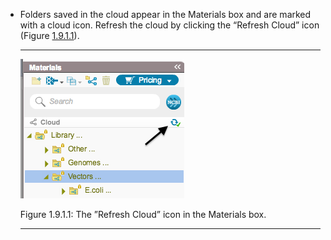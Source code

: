 

-   Folders saved in the cloud appear in the Materials box and are
    marked with a cloud icon. Refresh the cloud by clicking the “Refresh
    Cloud” icon (Figure [1.9.1.1](#x1-43001r1)).

    ------------------------------------------------------------------------

    <div class="figure">

    <span id="x1-43001r1"></span>
    ![PIC](../../../pictures/cloud_screenshots/materials_box_cloud.png)
    <div class="caption">

    <span class="id">Figure 1.9.1.1: </span><span class="content">The
    ”Refresh Cloud” icon in the Materials box.</span>

    </div>

    </div>

    ------------------------------------------------------------------------
